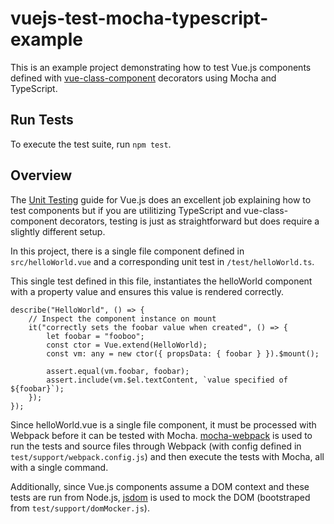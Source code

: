 # vuejs-test-mocha-typescript-example

This is an example project demonstrating how to test Vue.js components defined with [vue-class-component](https://github.com/vuejs/vue-class-component) decorators using Mocha and TypeScript.

## Run Tests

To execute the test suite, run `npm test`.

## Overview

The [Unit Testing](https://vuejs.org/v2/guide/unit-testing.html) guide for Vue.js does an excellent job explaining how to test components but if you are utilitizing TypeScript and vue-class-component decorators, testing is just as straightforward but does require a slightly different setup.

In this project, there is a single file component defined in `src/helloWorld.vue` and a corresponding unit test in `/test/helloWorld.ts`.

This single test defined in this file, instantiates the helloWorld component with a property value and ensures this value is rendered correctly.

```
describe("HelloWorld", () => {
    // Inspect the component instance on mount
    it("correctly sets the foobar value when created", () => {
        let foobar = "fooboo";
        const ctor = Vue.extend(HelloWorld);
        const vm: any = new ctor({ propsData: { foobar } }).$mount();

        assert.equal(vm.foobar, foobar);
        assert.include(vm.$el.textContent, `value specified of ${foobar}`);
    });
});
```

Since helloWorld.vue is a single file component, it must be processed with Webpack before it can be tested with Mocha.  [mocha-webpack](https://github.com/zinserjan/mocha-webpack) is used to run the tests and source files through Webpack (with config defined in `test/support/webpack.config.js`) and then execute the tests with Mocha, all with a single command.

Additionally, since Vue.js components assume a DOM context and these tests are run from Node.js, [jsdom](https://github.com/tmpvar/jsdom) is used to mock the DOM (bootstraped from `test/support/domMocker.js`).
